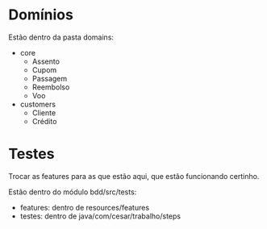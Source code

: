 # Domínios

Estão dentro da pasta domains:
- core
  - Assento
  - Cupom
  - Passagem
  - Reembolso
  - Voo
- customers
  - Cliente
  - Crédito

# Testes

Trocar as features para as que estão aqui, que estão funcionando certinho.

Estão dentro do módulo bdd/src/tests:
- features: dentro de resources/features
- testes: dentro de java/com/cesar/trabalho/steps